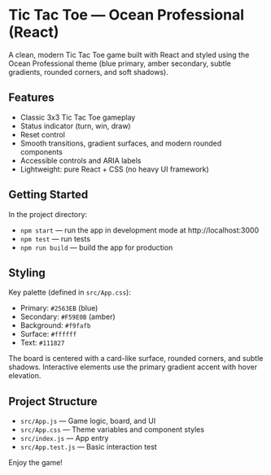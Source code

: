 # Tic Tac Toe — Ocean Professional (React)

A clean, modern Tic Tac Toe game built with React and styled using the Ocean Professional theme (blue primary, amber secondary, subtle gradients, rounded corners, and soft shadows).

## Features
- Classic 3x3 Tic Tac Toe gameplay
- Status indicator (turn, win, draw)
- Reset control
- Smooth transitions, gradient surfaces, and modern rounded components
- Accessible controls and ARIA labels
- Lightweight: pure React + CSS (no heavy UI framework)

## Getting Started

In the project directory:

- `npm start` — run the app in development mode at http://localhost:3000
- `npm test` — run tests
- `npm run build` — build the app for production

## Styling

Key palette (defined in `src/App.css`):
- Primary: `#2563EB` (blue)
- Secondary: `#F59E0B` (amber)
- Background: `#f9fafb`
- Surface: `#ffffff`
- Text: `#111827`

The board is centered with a card-like surface, rounded corners, and subtle shadows. Interactive elements use the primary gradient accent with hover elevation.

## Project Structure

- `src/App.js` — Game logic, board, and UI
- `src/App.css` — Theme variables and component styles
- `src/index.js` — App entry
- `src/App.test.js` — Basic interaction test

Enjoy the game!
